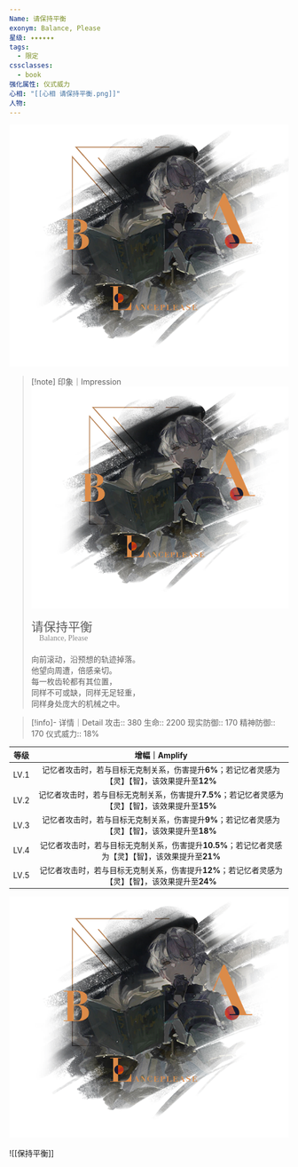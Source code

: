 ```yaml
---
Name: 请保持平衡
exonym: Balance, Please
星级: ✦✦✦✦✦✦
tags:
  - 限定
cssclasses:
  - book
强化属性: 仪式威力
心相: "[[心相 请保持平衡.png]]"
人物:
---
```

![cover](assets/请保持平衡｜Balance,%20Please.assets/心相%20请保持平衡.png)
> [!note] 印象｜Impression
> ![心相|inlL|300](assets/请保持平衡｜Balance,%20Please.assets/心相%20请保持平衡.png)
> <p style="font-family: '家族宋', sans-serif; font-size: 22px; line-height: 0.75; text-indent: 0;">请保持平衡<br><span style="font-family: serif; font-size: 14px; color: #888888;">　Balance, Please</span></p>
> 
> 向前滚动，沿预想的轨迹掉落。  
> 他望向周遭，倍感亲切。  
> 每一枚齿轮都有其位置，  
> 同样不可或缺，同样无足轻重，  
> 同样身处庞大的机械之中。

> [!info]- 详情｜Detail
> 攻击:: 380
> 生命:: 2200
> 现实防御:: 170
> 精神防御:: 170
> 仪式威力:: 18%

|  等级  |                         增幅｜Amplify                         |
| :--: | :--------------------------------------------------------: |
| LV.1 |  记忆者攻击时，若与目标无克制关系，伤害提升**6%**；若记忆者灵感为【灵】【智】，该效果提升至**12%**   |
| LV.2 | 记忆者攻击时，若与目标无克制关系，伤害提升**7.5%**；若记忆者灵感为【灵】【智】，该效果提升至**15%**  |
| LV.3 |  记忆者攻击时，若与目标无克制关系，伤害提升**9%**；若记忆者灵感为【灵】【智】，该效果提升至**18%**   |
| LV.4 | 记忆者攻击时，若与目标无克制关系，伤害提升**10.5%**；若记忆者灵感为【灵】【智】，该效果提升至**21%** |
| LV.5 |  记忆者攻击时，若与目标无克制关系，伤害提升**12%**；若记忆者灵感为【灵】【智】，该效果提升至**24%**  |
![](assets/请保持平衡｜Balance,%20Please.assets/心相%20请保持平衡.png)

![[保持平衡]]